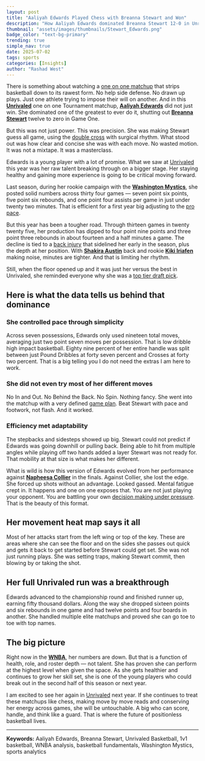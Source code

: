 ```yaml
---
layout: post
title: "Aaliyah Edwards Played Chess with Breanna Stewart and Won"
description: "How Aaliyah Edwards dominated Breanna Stewart 12-0 in Unrivaled's 1v1 tournament through strategic play and precision basketball fundamentals"
thumbnail: "assets/images/thumbnails/Stewart_Edwards.png"
badge_color: "text-bg-primary"
trending: true
simple_nav: true
date: 2025-07-02
tags: sports
categories: [Insights]
author: "Rashad West"
---
```


There is something about watching a [one on one matchup](https://www.basketball-reference.com/about/glossary.html) that strips basketball down to its rawest form. No help side defense. No drawn up plays. Just one athlete trying to impose their will on another. And in this [**Unrivaled**](https://www.unrivaled.basketball/) one on one Tournament matchup, [**Aaliyah Edwards**](https://www.wnba.com/draft/2024/prospects/aaliyah-edwards) did not just win. She dominated one of the greatest to ever do it, shutting out [**Breanna Stewart**](https://www.wnba.com/player/1627668/breanna-stewart) twelve to zero in Game One.

But this was not just power. This was precision. She was making Stewart guess all game, using the [double cross](https://www.breakthroughbasketball.com/training/beginner-crossover.html) with surgical rhythm. What stood out was how clear and concise she was with each move. No wasted motion. It was not a mixtape. It was a masterclass.

Edwards is a young player with a lot of promise. What we saw at [Unrivaled](https://www.unrivaled.basketball/) this year was her raw talent breaking through on a bigger stage. Her staying healthy and gaining more experience is going to be critical moving forward.

Last season, during her rookie campaign with the [**Washington Mystics**](https://www.wnba.com/mystics/), she posted solid numbers across thirty four games — seven point six points, five point six rebounds, and one point four assists per game in just under twenty two minutes. That is efficient for a first year big adjusting to the [pro pace](https://stats.wnba.com/).

But this year has been a tougher road. Through thirteen games in twenty twenty five, her production has dipped to four point nine points and three point three rebounds in about fourteen and a half minutes a game. The decline is tied to a [back injury](https://www.espn.com/wnba/story/_/id/44953672/mystics-forward-aaliyah-edwards-back-sidelined-two-weeks) that sidelined her early in the season, plus the depth at her position. With [**Shakira Austin**](https://www.wnba.com/player/1631022) back and rookie [**Kiki Iriafen**](https://www.wnba.com/draft/2025/prospects/kiki-iriafen) making noise, minutes are tighter. And that is limiting her rhythm.

Still, when the floor opened up and it was just her versus the best in Unrivaled, she reminded everyone why she was a [top tier draft pick](https://www.wnba.com/draft/2024/prospects/aaliyah-edwards).

## Here is what the data tells us behind that dominance

### She controlled pace through simplicity

Across seven possessions, Edwards only used nineteen total moves, averaging just two point seven moves per possession. That is low dribble high impact basketball. Eighty nine percent of her entire handle was split between just Pound Dribbles at forty seven percent and Crosses at forty two percent. That is a big telling you I do not need the extras I am here to work.

### She did not even try most of her different moves

No In and Out. No Behind the Back. No Spin. Nothing fancy. She went into the matchup with a very defined [game plan](/category/insights). Beat Stewart with pace and footwork, not flash. And it worked.

### Efficiency met adaptability

The stepbacks and sidesteps showed up big. Stewart could not predict if Edwards was going downhill or pulling back. Being able to hit from multiple angles while playing off two hands added a layer Stewart was not ready for. That mobility at that size is what makes her different.

What is wild is how this version of Edwards evolved from her performance against [**Napheesa Collier**](https://stats.wnba.com/player/1629483/) in the finals. Against Collier, she lost the edge. She forced up shots without an advantage. Looked gassed. Mental fatigue crept in. It happens and one on one exposes that. You are not just playing your opponent. You are battling your own [decision making under pressure](https://www.ncbi.nlm.nih.gov/pmc/articles/PMC4684807/). That is the beauty of this format.

## Her movement heat map says it all

Most of her attacks start from the left wing or top of the key. These are areas where she can see the floor and on the sides she passes out quick and gets it back to get started before Stewart could get set. She was not just running plays. She was setting traps, making Stewart commit, then blowing by or taking the shot.

## Her full Unrivaled run was a breakthrough

Edwards advanced to the championship round and finished runner up, earning fifty thousand dollars. Along the way she dropped sixteen points and six rebounds in one game and had twelve points and four boards in another. She handled multiple elite matchups and proved she can go toe to toe with top names.

## The big picture

Right now in the [**WNBA**](https://www.wnba.com/), her numbers are down. But that is a function of health, role, and roster depth — not talent. She has proven she can perform at the highest level when given the space. As she gets healthier and continues to grow her skill set, she is one of the young players who could break out in the second half of this season or next year.

I am excited to see her again in [Unrivaled](https://www.unrivaled.basketball/) next year. If she continues to treat these matchups like chess, making move by move reads and conserving her energy across games, she will be untouchable. A big who can score, handle, and think like a guard. That is where the future of positionless basketball lives.

---

**Keywords:** Aaliyah Edwards, Breanna Stewart, Unrivaled Basketball, 1v1 basketball, WNBA analysis, basketball fundamentals, Washington Mystics, sports analytics
